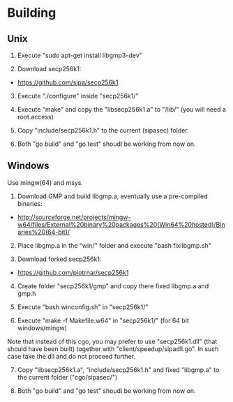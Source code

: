Building
==============


Unix
--------------

1. Execute "sudo apt-get install libgmp3-dev"

2. Download secp256k1:
 * https://github.com/sipa/secp256k1

3. Execute "./configure" inside "secp256k1/"

4. Execute "make" and copy the "libsecp256k1.a" to "/lib/" (you will need a root access)

5. Copy "include/secp256k1.h" to the current (sipasec) folder.

6. Both "go build" and "go test" shoudl be working from now on.



Windows
--------------

Use mingw(64) and msys.

1. Download GMP and build libgmp.a, eventually use a pre-compiled binaries:
 * http://sourceforge.net/projects/mingw-w64/files/External%20binary%20packages%20(Win64%20hosted)/Binaries%20(64-bit)/

2. Place libgmp.a in the "win/" folder and execute "bash fixlibgmp.sh"

3. Download forked secp256k1:
 * https://github.com/piotrnar/secp256k1

4. Create folder "secp256k1/gmp" and copy there fixed libgmp.a and gmp.h

5. Execute "bash winconfig.sh" in "secp256k1/"

6. Execute "make -f Makefile.w64" in "secp256k1/" (for 64 bit windows/mingw)

Note that instead of this cgo, you may prefer to use "secp256k1.dll" (that should have been built)
together with "client/speedup/sipadll.go". In such case take the dll and do not proceed further.

7. Copy "libsecp256k1.a", "include/secp256k1.h" and fixed "libgmp.a" to the current folder ("cgo/sipasec/")

8. Both "go build" and "go test" shoudl be working from now on.
